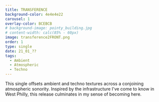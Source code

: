 ```yaml
---
title: TRANSFERENCE
background-color: 4e4e4e22
carousel: 1
overlay-color: BCEBCB
# background-image: pointy_building.jpg
# content-width: calc(85% - 60px)
image: transference2FRONT.png
order: 1
type: single
date: 21_01_??
tags:
  - Ambient
  - Atmospheric
  - Techno
---
```


This single offsets ambient and techno textures across a conjoining atmospheric sonority. Inspired by the infrastructure I've come to know in West Philly, this release culminates in my sense of becoming here.
